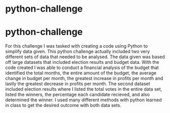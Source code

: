 # python-challenge
# python-challenge
For this challenge I was tasked with creating a code using Python to simplify data given. This python challenge actually included two very different sets of data that needed to be analysed. The data given was based off large datasets that included election results and budget data. With the code created I was able to conduct a financial analysis of the budget that identified the total months, the entire amount of the budget, the average change in budget per month, the greatest increase in profits per month and lastly the greatest decrease in profits per month. The second dataset included election results where I listed the total votes in the entire data set, listed the winners, the percentage each candidate recieved, and also determined the winner. I used many different methods with python learned in class to get the desired outcome with both data sets. 